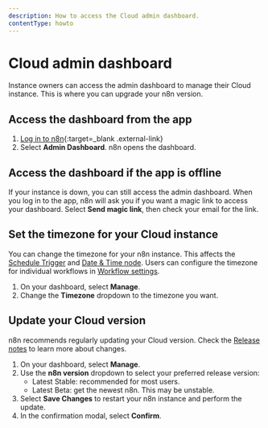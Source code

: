 ```yaml
---
description: How to access the Cloud admin dashboard.
contentType: howto
---
```


# Cloud admin dashboard

Instance owners can access the admin dashboard to manage their Cloud instance. This is where you can upgrade your n8n version.

## Access the dashboard from the app

1. [Log in to n8n](https://app.n8n.cloud/login){:target=_blank .external-link}
1. Select **Admin Dashboard**. n8n opens the dashboard.

## Access the dashboard if the app is offline

If your instance is down, you can still access the admin dashboard. When you log in to the app, n8n will ask you if you want a magic link to access your dashboard. Select **Send magic link**, then check your email for the link.

## Set the timezone for your Cloud instance

You can change the timezone for your n8n instance. This affects the [Schedule Trigger](/integrations/builtin/core-nodes/n8n-nodes-base.scheduletrigger/) and [Date & Time node](/integrations/builtin/core-nodes/n8n-nodes-base.datetime/). Users can configure the timezone for individual workflows in [Workflow settings](/workflows/settings/).

1. On your dashboard, select **Manage**.
1. Change the **Timezone** dropdown to the timezone you want.


## Update your Cloud version

n8n recommends regularly updating your Cloud version. Check the [Release notes](/release-notes/) to learn more about changes.

1. On your dashboard, select **Manage**.
1. Use the **n8n version** dropdown to select your preferred release version: 
	* Latest Stable: recommended for most users.
	* Latest Beta: get the newest n8n. This may be unstable.
1. Select **Save Changes** to restart your n8n instance and perform the update. 
1. In the confirmation modal, select **Confirm**.
